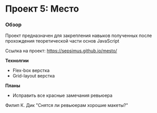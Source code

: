 # Проект 5: Место

### Обзор

Проект предназначен для закрепления навыков полученных после прохождения теоретической части основ JavaScript

Ссылка на проект: https://sepsimus.github.io/mesto/

**Технолгии**

* Flex-box верстка
* Grid-layout верстка


**Планы**

* Исправить все красные замечания ревьюера

Филип К. Дик "Снятся ли ревьюерам хорошие макеты?"

